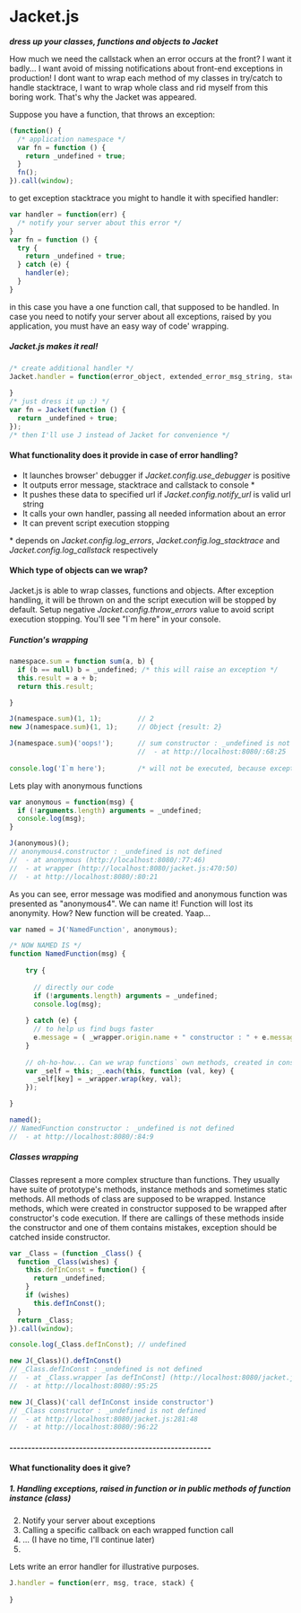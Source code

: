 Jacket.js
=========

  ***dress up your classes, functions and objects to Jacket***

How much we need the callstack when an error occurs at the front? I want it badly... I want avoid of missing notifications about front-end exceptions in production!
I dont want to wrap each method of my classes in try/catch to handle stacktrace, I want to wrap whole class and rid myself from this boring work.
That's why the Jacket was appeared.

Suppose you have a function, that throws an exception:
```javascript
(function() {
  /* application namespace */
  var fn = function () {
    return _undefined + true;
  }
  fn();
}).call(window);
```

to get exception stacktrace you might to handle it with specified handler: 
```javascript
var handler = function(err) {
  /* notify your server about this error */
}
var fn = function () {
  try {
    return _undefined + true;
  } catch (e) {
    handler(e);
  }
}
```

in this case you have a one function call, that supposed to be handled. In case you need to notify your server about all exceptions, raised by you application, you must have an easy way of code' wrapping. 
    
    
##### Jacket.js makes it real!

```javascript
/* create additional handler */
Jacket.handler = function(error_object, extended_error_msg_string, stacktace_array, callstack_array) {
  
}
/* just dress it up :) */
var fn = Jacket(function () {
  return _undefined + true;
});
/* then I'll use J instead of Jacket for convenience */
```
 
#### What functionality does it provide in case of error handling?
 - It launches browser' debugger if <i>Jacket.config.use_debugger</i> is positive
 - It outputs error message, stacktrace and callstack to console *
 - It pushes these data to specified url if <i>Jacket.config.notify_url</i> is valid url string
 - It calls your own handler, passing all needed information about an error
 - It can prevent script execution stopping
 
\* depends on <i>Jacket.config.log_errors</i>, <i>Jacket.config.log_stacktrace</i> and <i>Jacket.config.log_callstack</i> respectively

#### Which type of objects can we wrap?
Jacket.js is able to wrap classes, functions and objects. After exception handling, it will be thrown on and the script execution will be stopped by default. Setup negative <i>Jacket.config.throw_errors</i> value to avoid script execution stopping. You'll see "I`m here" in your console.

##### Function's wrapping
```javascript
namespace.sum = function sum(a, b) {
  if (b == null) b = _undefined; /* this will raise an exception */
  this.result = a + b;
  return this.result;

}

J(namespace.sum)(1, 1);         // 2
new J(namespace.sum)(1, 1);     // Object {result: 2}

J(namespace.sum)('oops!');      // sum constructor : _undefined is not defined
                                //  - at http://localhost:8080/:68:25
                               
console.log('I`m here');        /* will not be executed, because exception will be raised */    
```
Lets play with anonymous functions
```javascript
var anonymous = function(msg) {
  if (!arguments.length) arguments = _undefined;
  console.log(msg);
}

J(anonymous)();
// anonymous4.constructor : _undefined is not defined
//  - at anonymous (http://localhost:8080/:77:46)
//  - at wrapper (http://localhost:8080/jacket.js:470:50)
//  - at http://localhost:8080/:80:21
```
As you can see, error message was modified and anonymous function was presented as "anonymous4". We can name it! Function will lost its anonymity. How? New function will be created. Yaap...
```javascript
var named = J('NamedFunction', anonymous);

/* NOW NAMED IS */
function NamedFunction(msg) {
    
    try { 
      
      // directly our code
      if (!arguments.length) arguments = _undefined;
      console.log(msg);
         
    } catch (e) { 
      // to help us find bugs faster
      e.message = ( _wrapper.origin.name + " constructor : " + e.message); Jacket.handle(e);  
    }
 
    // oh-ho-how... Can we wrap functions` own methods, created in constructor? That's it. 
    var _self = this; _.each(this, function (val, key) {
      _self[key] = _wrapper.wrap(key, val);
    });

}

named();
// NamedFunction constructor : _undefined is not defined
//  - at http://localhost:8080/:84:9
```

##### Classes wrapping
Classes represent a more complex structure than functions. They usually have suite of prototype's methods, instance methods and sometimes static methods. All methods of class are supposed to be wrapped. Instance methods, which were created in constructor supposed to be wrapped after constructor's code execution. If there are callings of these methods inside the constructor and one of them contains mistakes, exception should be catched inside constructor.

```javascript
var _Class = (function _Class() {
  function _Class(wishes) {
    this.defInConst = function() {
      return _undefined; 
    }
    if (wishes)
      this.defInConst(); 
  }
  return _Class;
}).call(window);

console.log(_Class.defInConst); // undefined

new J(_Class)().defInConst()
// _Class.defInConst : _undefined is not defined
//  - at _Class.wrapper [as defInConst] (http://localhost:8080/jacket.js:478:50)
//  - at http://localhost:8080/:95:25 

new J(_Class)('call defInConst inside constructor')
// _Class constructor : _undefined is not defined
//  - at http://localhost:8080/jacket.js:281:48
//  - at http://localhost:8080/:96:22 
```







#### -------------------------------------------------------
#### What functionality does it give?

##### 1. Handling exceptions, raised in function or in public methods of function instance (class)
 
   


2. Notify your server about exceptions
3. Calling a specific callback on each wrapped function call
4. ... (I have no time, I'll continue later)
5. 
Lets write an error handler for illustrative purposes. 
```javascript
J.handler = function(err, msg, trace, stack) {
  
}
```
